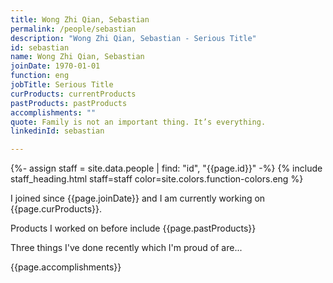 ```yaml
---
title: Wong Zhi Qian, Sebastian
permalink: /people/sebastian
description: "Wong Zhi Qian, Sebastian - Serious Title"
id: sebastian
name: Wong Zhi Qian, Sebastian
joinDate: 1970-01-01
function: eng
jobTitle: Serious Title
curProducts: currentProducts
pastProducts: pastProducts
accomplishments: ""
quote: Family is not an important thing. It’s everything.
linkedinId: sebastian

---
```


{%- assign staff = site.data.people | find: "id", "{{page.id}}" -%}
{% include staff_heading.html staff=staff color=site.colors.function-colors.eng %}

<p>I joined since {{page.joinDate}} and I am currently working on {{page.curProducts}}.</p>

<p>Products I worked on before include {{page.pastProducts}}</p>

<p>Three things I've done recently which I'm proud of are...</p>
{{page.accomplishments}}
